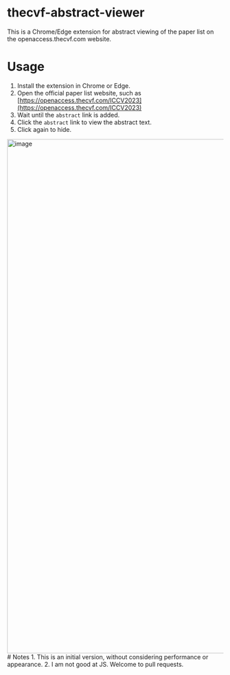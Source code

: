 # thecvf-abstract-viewer
This is a Chrome/Edge extension for abstract viewing of the paper list on the openaccess.thecvf.com website.
# Usage
1. Install the extension in Chrome or Edge.
2. Open the official paper list website, such as [https://openaccess.thecvf.com/ICCV2023](https://openaccess.thecvf.com/ICCV2023)
3. Wait until the `abstract` link is added.
4. Click the `abstract` link to view the abstract text.
5. Click again to hide.
<img width="1198" alt="image" src="https://github.com/dw-dengwei/thecvf-abstract-viewer/assets/21261323/0742d521-da6e-4f03-bc2d-38fc75497e69">
# Notes
1. This is an initial version, without considering performance or appearance.
2. I am not good at JS. Welcome to pull requests.
